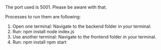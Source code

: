 The port used is 5001. Please be aware with that.

Processes to run them are following:

1. Open one terminal: Navigate to the backend folder in your terminal.
2. Run:
   npm install
   node index.js
3. Use another terminal: Navigate to the frontend folder in your terminal.
4. Run:
   npm install
   npm start

